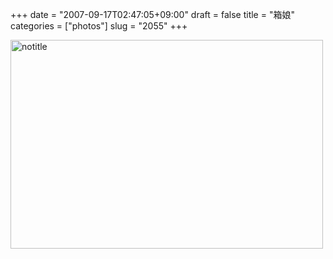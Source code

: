 +++
date = "2007-09-17T02:47:05+09:00"
draft = false
title = "箱娘"
categories = ["photos"]
slug = "2055"
+++

<a href="http://www.flickr.com/photos/h-b-k-r/1392154011/" title="Photo Sharing"><img src="http://farm2.static.flickr.com/1429/1392154011_f1395005e0.jpg" width="500" height="334" alt="notitle" /></a>
